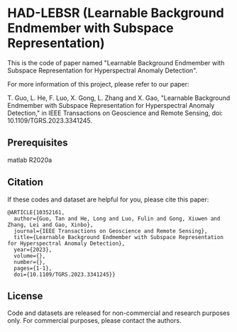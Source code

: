 # HAD-LEBSR (Learnable Background Endmember with Subspace Representation)

This is the code of paper named "Learnable Background Endmember with Subspace Representation for Hyperspectral Anomaly Detection".

For more information of this project, please refer to our paper:

T. Guo, L. He, F. Luo, X. Gong, L. Zhang and X. Gao, "Learnable Background Endmember with Subspace Representation for Hyperspectral Anomaly Detection," in IEEE Transactions on Geoscience and Remote Sensing, doi: 10.1109/TGRS.2023.3341245.

## Prerequisites

matlab R2020a

## Citation

If these codes and dataset are helpful for you, please cite this paper:

```
@ARTICLE{10352161,
  author={Guo, Tan and He, Long and Luo, Fulin and Gong, Xiuwen and Zhang, Lei and Gao, Xinbo},
  journal={IEEE Transactions on Geoscience and Remote Sensing}, 
  title={Learnable Background Endmember with Subspace Representation for Hyperspectral Anomaly Detection}, 
  year={2023},
  volume={},
  number={},
  pages={1-1},
  doi={10.1109/TGRS.2023.3341245}}
```
## License
Code and datasets are released for non-commercial and research purposes only. For commercial purposes, please contact the authors.
